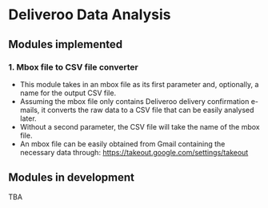 # Deliveroo Data Analysis
## Modules implemented
### 1. Mbox file to CSV file converter
* This module takes in an mbox file as its first parameter and, optionally, a name for the output CSV file.
* Assuming the mbox file only contains Deliveroo delivery confirmation e-mails, it converts the raw data to a CSV file that can be easily analysed later.
* Without a second parameter, the CSV file will take the name of the mbox file.
* An mbox file can be easily obtained from Gmail containing the necessary data through: https://takeout.google.com/settings/takeout

## Modules in development
TBA
